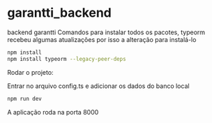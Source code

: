 # garantti_backend
backend garantti
Comandos para instalar todos os pacotes, typeorm recebeu algumas atualizações por isso a alteração para instalá-lo
 ```bash
 npm install
 npm install typeorm --legacy-peer-deps
 ```
Rodar o projeto:

Entrar no arquivo config.ts e adicionar os dados do banco local
```bash
npm run dev
```
A aplicação roda na porta 8000

